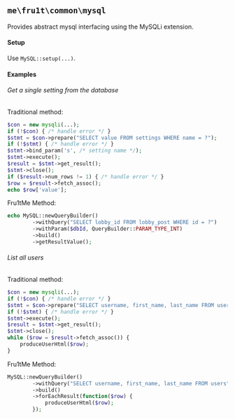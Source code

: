 ## `me\fru1t\common\mysql`
Provides abstract mysql interfacing using the MySQLi extension.

#### Setup
Use `MySQL::setup(...)`. 

#### Examples
###### Get a single setting from the database
Traditional method:  
```php
$con = new mysqli(...);
if (!$con) { /* handle error */ }
$stmt = $con->prepare("SELECT value FROM settings WHERE name = ?");
if (!$stmt) { /* handle error */ }
$stmt->bind_param('s', /* setting name */);
$stmt->execute();
$result = $stmt->get_result();
$stmt->close();
if ($result->num_rows != 1) { /* handle error */ }
$row = $result->fetch_assoc();
echo $row['value'];
```

Fru1tMe Method:  
```php
echo MySQL::newQueryBuilder()
        ->withQuery("SELECT lobby_id FROM lobby_post WHERE id = ?")
        ->withParam($dbId, QueryBuilder::PARAM_TYPE_INT)
        ->build()
        ->getResultValue();
```

###### List all users
Traditional method:  
```php
$con = new mysqli(...);
if (!$con) { /* handle error */ }
$stmt = $con->prepare("SELECT username, first_name, last_name FROM users");
if (!$stmt) { /* handle error */ }
$stmt->execute();
$result = $stmt->get_result();
$stmt->close();
while ($row = $result->fetch_assoc()) {
    produceUserHtml($row);
}
```

Fru1tMe Method:  
```php
MySQL::newQueryBuilder()
        ->withQuery("SELECT username, first_name, last_name FROM users")
        ->build()
        ->forEachResult(function($row) {
            produceUserHtml($row);
        });
```
